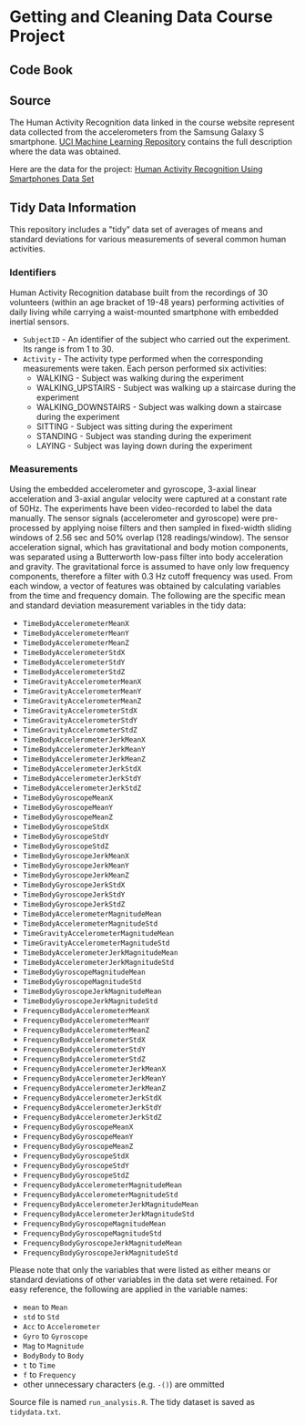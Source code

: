 
# Getting and Cleaning Data Course Project
## Code Book


## Source
The Human Activity Recognition data linked in the course website represent data collected from the accelerometers from the Samsung Galaxy S smartphone. [UCI Machine Learning Repository](http://archive.ics.uci.edu/ml/datasets/Human+Activity+Recognition+Using+Smartphones) contains the full description where the data was obtained.

Here are the data for the project: [Human Activity Recognition Using Smartphones Data Set](https://d396qusza40orc.cloudfront.net/getdata%2Fprojectfiles%2FUCI%20HAR%20Dataset.zip)


## Tidy Data Information
This repository includes a "tidy" data set of averages of means and standard deviations for various measurements of several common human activities. 

### Identifiers
Human Activity Recognition database built from the recordings of 30 volunteers (within an age bracket of 19-48 years) performing activities of daily living while carrying a waist-mounted smartphone with embedded inertial sensors.

* ```SubjectID``` -  An identifier of the subject who carried out the experiment. Its range is from 1 to 30.
* ```Activity``` -  The activity type performed when the corresponding measurements were taken. Each person performed six activities:
    + WALKING - Subject was walking during the experiment
    + WALKING_UPSTAIRS - Subject was walking up a staircase during the experiment
    + WALKING_DOWNSTAIRS - Subject was walking down a staircase during the experiment
    + SITTING - Subject was sitting during the experiment
    + STANDING - Subject was standing during the experiment
    + LAYING - Subject was laying down during the experiment

### Measurements
Using the embedded accelerometer and gyroscope, 3-axial linear acceleration and 3-axial angular velocity were captured at a constant rate of 50Hz. The experiments have been video-recorded to label the data manually. The sensor signals (accelerometer and gyroscope) were pre-processed by applying noise filters and then sampled in fixed-width sliding windows of 2.56 sec and 50% overlap (128 readings/window). The sensor acceleration signal, which has gravitational and body motion components, was separated using a Butterworth low-pass filter into body acceleration and gravity. The gravitational force is assumed to have only low frequency components, therefore a filter with 0.3 Hz cutoff frequency was used. From each window, a vector of features was obtained by calculating variables from the time and frequency domain. The following are the specific mean and standard deviation measurement variables in the tidy data:

* ```TimeBodyAccelerometerMeanX```
* ```TimeBodyAccelerometerMeanY```
* ```TimeBodyAccelerometerMeanZ```
* ```TimeBodyAccelerometerStdX```
* ```TimeBodyAccelerometerStdY```
* ```TimeBodyAccelerometerStdZ```
* ```TimeGravityAccelerometerMeanX```
* ```TimeGravityAccelerometerMeanY```
* ```TimeGravityAccelerometerMeanZ```
* ```TimeGravityAccelerometerStdX```
* ```TimeGravityAccelerometerStdY```
* ```TimeGravityAccelerometerStdZ```
* ```TimeBodyAccelerometerJerkMeanX```
* ```TimeBodyAccelerometerJerkMeanY```
* ```TimeBodyAccelerometerJerkMeanZ```
* ```TimeBodyAccelerometerJerkStdX```
* ```TimeBodyAccelerometerJerkStdY```
* ```TimeBodyAccelerometerJerkStdZ```
* ```TimeBodyGyroscopeMeanX```
* ```TimeBodyGyroscopeMeanY```
* ```TimeBodyGyroscopeMeanZ```
* ```TimeBodyGyroscopeStdX```
* ```TimeBodyGyroscopeStdY```
* ```TimeBodyGyroscopeStdZ```
* ```TimeBodyGyroscopeJerkMeanX```
* ```TimeBodyGyroscopeJerkMeanY```
* ```TimeBodyGyroscopeJerkMeanZ```
* ```TimeBodyGyroscopeJerkStdX```
* ```TimeBodyGyroscopeJerkStdY```
* ```TimeBodyGyroscopeJerkStdZ```
* ```TimeBodyAccelerometerMagnitudeMean```
* ```TimeBodyAccelerometerMagnitudeStd```
* ```TimeGravityAccelerometerMagnitudeMean```
* ```TimeGravityAccelerometerMagnitudeStd```
* ```TimeBodyAccelerometerJerkMagnitudeMean```
* ```TimeBodyAccelerometerJerkMagnitudeStd```
* ```TimeBodyGyroscopeMagnitudeMean```
* ```TimeBodyGyroscopeMagnitudeStd```
* ```TimeBodyGyroscopeJerkMagnitudeMean```
* ```TimeBodyGyroscopeJerkMagnitudeStd```
* ```FrequencyBodyAccelerometerMeanX```
* ```FrequencyBodyAccelerometerMeanY```
* ```FrequencyBodyAccelerometerMeanZ```
* ```FrequencyBodyAccelerometerStdX```
* ```FrequencyBodyAccelerometerStdY```
* ```FrequencyBodyAccelerometerStdZ```
* ```FrequencyBodyAccelerometerJerkMeanX```
* ```FrequencyBodyAccelerometerJerkMeanY```
* ```FrequencyBodyAccelerometerJerkMeanZ```
* ```FrequencyBodyAccelerometerJerkStdX```
* ```FrequencyBodyAccelerometerJerkStdY```
* ```FrequencyBodyAccelerometerJerkStdZ```
* ```FrequencyBodyGyroscopeMeanX```
* ```FrequencyBodyGyroscopeMeanY```
* ```FrequencyBodyGyroscopeMeanZ```
* ```FrequencyBodyGyroscopeStdX```
* ```FrequencyBodyGyroscopeStdY```
* ```FrequencyBodyGyroscopeStdZ```
* ```FrequencyBodyAccelerometerMagnitudeMean```
* ```FrequencyBodyAccelerometerMagnitudeStd```
* ```FrequencyBodyAccelerometerJerkMagnitudeMean```
* ```FrequencyBodyAccelerometerJerkMagnitudeStd```
* ```FrequencyBodyGyroscopeMagnitudeMean```
* ```FrequencyBodyGyroscopeMagnitudeStd```
* ```FrequencyBodyGyroscopeJerkMagnitudeMean```
* ```FrequencyBodyGyroscopeJerkMagnitudeStd```

Please note that only the variables that were listed as either means or standard deviations of other variables in the data set were retained. For easy reference, the following are applied in the variable names:

* ```mean``` to ```Mean```
* ```std``` to ```Std```
* ```Acc``` to ```Accelerometer```
* ```Gyro``` to ```Gyroscope```
* ```Mag``` to ```Magnitude```
* ```BodyBody``` to ```Body```
* ```t``` to ```Time```
* ```f``` to ```Frequency```
* other unnecessary characters (e.g. ```-()```) are ommitted


Source file is named ```run_analysis.R```. The tidy dataset is saved as ```tidydata.txt```.
